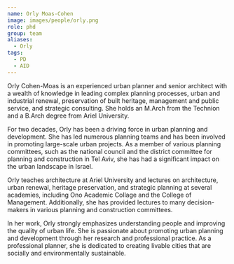 ```yaml
---
name: Orly Moas-Cohen
image: images/people/orly.png
role: phd
group: team
aliases:
  - Orly
tags:
  - PD
  - AID
---
```


Orly Cohen-Moas is an experienced urban planner and senior architect with a wealth of knowledge in leading complex planning processes, urban and industrial renewal, preservation of built heritage, management and public service, and strategic consulting. She holds an M.Arch from the Technion and a B.Arch degree from Ariel University. 

For two decades, Orly has been a driving force in urban planning and development. She has led numerous planning teams and has been involved in promoting large-scale urban projects. As a member of various planning committees, such as the national council and the district committee for planning and construction in Tel Aviv, she has had a significant impact on the urban landscape in Israel.   

Orly teaches architecture at Ariel University and lectures on architecture, urban renewal, heritage preservation, and strategic planning at several academies, including Ono Academic Collage and the College of Management. Additionally, she has provided lectures to many decision-makers in various planning and construction committees.

In her work, Orly strongly emphasizes understanding people and improving the quality of urban life. She is passionate about promoting urban planning and development through her research and professional practice. As a professional planner, she is dedicated to creating livable cities that are socially and environmentally sustainable.